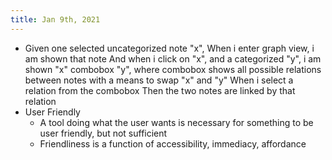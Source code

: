 ```yaml
---
title: Jan 9th, 2021
---
```


- Given one selected uncategorized note "x",
When i enter graph view, i am shown that note
And when i click on "x", and a categorized "y", i am shown
"x" combobox "y", where combobox shows all possible relations between notes
with a means to swap "x" and "y"
When i select a relation from the combobox
Then the two notes are linked by that relation
- User Friendly
  - A tool doing what the user wants is necessary for something to be user friendly, but not sufficient
  - Friendliness is a function of accessibility, immediacy, affordance
